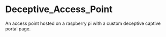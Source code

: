 # Deceptive_Access_Point
An access point hosted on a raspberry pi with a custom deceptive captive portal page. 
